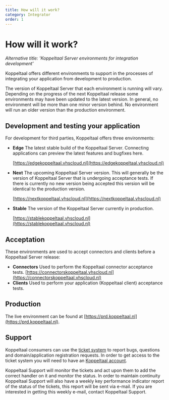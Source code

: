 ```yaml
---
title: How will it work?
category: Integrator
order: 1
---
```


# How will it work?

_Alternative title: 'Koppeltaal Server environments for integration development'_

Koppeltaal offers different environments to support in the processes of integrating your application from development to production.

The version of Koppeltaal Server that each environment is running will vary. Depending on the progress of the next Koppeltaal release some environments may have been updated to the latest version. In general, no environment will be more than one minor version behind. No environment will run an older version than the production environment.

## Development and testing your application

For development for third parties, Koppeltaal offers three environments:

* **Edge** The latest stable build of the Koppeltaal Server. Connecting applications can preview the latest features and bugfixes here.

  [https://edgekoppeltaal.vhscloud.nl](https://edgekoppeltaal.vhscloud.nl)

* **Next** The upcoming Koppeltaal Server version. This will generally be the version of Koppeltaal Server that is undergoing acceptance tests. If there is currently no new version being accepted this version will be identical to the production version.

  [https://nextkoppeltaal.vhscloud.nl](https://nextkoppeltaal.vhscloud.nl)

* **Stable** The version of the Koppeltaal Server currently in production.

  [https://stablekoppeltaal.vhscloud.nl](https://stablekoppeltaal.vhscloud.nl)

## Acceptation

These environments are used to accept connectors and clients before a Koppeltaal Server release:

* **Connectors** Used to perform the Koppeltaal connector acceptance tests. [https://connectorskoppeltaal.vhscloud.nl](https://connectorskoppeltaal.vhscloud.nl)
* **Clients** Used to perform your application \(Koppeltaal client\) acceptance tests.

## Production

The live environment can be found at [https://prd.koppeltaal.nl](https://prd.koppeltaal.nl).

## Support

Koppeltaal consumers can use the [ticket system](https://koppeltaal.nl/k2-categories/support/support-console) to report bugs, questions and domain/application registration requests. In order to get access to the ticket system you will need to have an [Koppeltaal account](https://koppeltaal.nl/koppeltaal/user-registration).

Koppeltaal Support will monitor the tickets and act upon them to add the correct handler on it and monitor the status. In order to maintain continuity Koppeltaal Support will also have a weekly key performance indicator report of the status of the tickets, this report will be sent via e-mail. If you are interested in getting this weekly e-mail, contact Koppeltaal Support.

